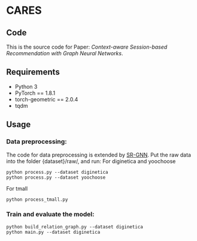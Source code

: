 # CARES

## Code

This is the source code for Paper: _Context-aware Session-based Recommendation with Graph Neural Networks_.

## Requirements

- Python 3
- PyTorch == 1.8.1
- torch-geometric == 2.0.4
- tqdm

## Usage

### Data preprocessing:

The code for data preprocessing is extended by [SR-GNN](https://github.com/CRIPAC-DIG/SR-GNN).
Put the raw data into the folder {dataset}/raw/, and run:
For diginetica and yoochoose
```
python process.py --dataset diginetica
python process.py --dataset yoochoose
```
For tmall
```
python process_tmall.py 
```

### Train and evaluate the model:

```
python build_relation_graph.py --dataset diginetica 
python main.py --dataset diginetica
```

